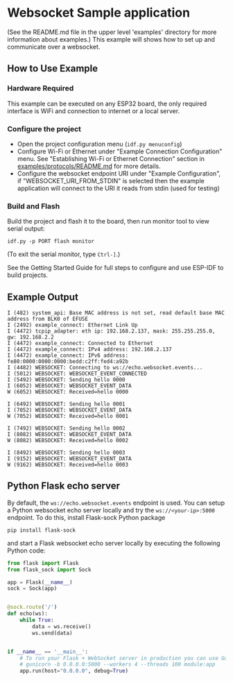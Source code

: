 # Websocket Sample application

(See the README.md file in the upper level 'examples' directory for more information about examples.)
This example will shows how to set up and communicate over a websocket.

## How to Use Example

### Hardware Required

This example can be executed on any ESP32 board, the only required interface is WiFi and connection to internet or a local server.

### Configure the project

* Open the project configuration menu (`idf.py menuconfig`)
* Configure Wi-Fi or Ethernet under "Example Connection Configuration" menu. See "Establishing Wi-Fi or Ethernet Connection" section in [examples/protocols/README.md](../../README.md) for more details.
* Configure the websocket endpoint URI under "Example Configuration", if "WEBSOCKET_URI_FROM_STDIN" is selected then the example application will connect to the URI it reads from stdin (used for testing)

### Build and Flash

Build the project and flash it to the board, then run monitor tool to view serial output:

```
idf.py -p PORT flash monitor
```

(To exit the serial monitor, type ``Ctrl-]``.)

See the Getting Started Guide for full steps to configure and use ESP-IDF to build projects.

## Example Output

```
I (482) system_api: Base MAC address is not set, read default base MAC address from BLK0 of EFUSE
I (2492) example_connect: Ethernet Link Up
I (4472) tcpip_adapter: eth ip: 192.168.2.137, mask: 255.255.255.0, gw: 192.168.2.2
I (4472) example_connect: Connected to Ethernet
I (4472) example_connect: IPv4 address: 192.168.2.137
I (4472) example_connect: IPv6 address: fe80:0000:0000:0000:bedd:c2ff:fed4:a92b
I (4482) WEBSOCKET: Connecting to ws://echo.websocket.events...
I (5012) WEBSOCKET: WEBSOCKET_EVENT_CONNECTED
I (5492) WEBSOCKET: Sending hello 0000
I (6052) WEBSOCKET: WEBSOCKET_EVENT_DATA
W (6052) WEBSOCKET: Received=hello 0000

I (6492) WEBSOCKET: Sending hello 0001
I (7052) WEBSOCKET: WEBSOCKET_EVENT_DATA
W (7052) WEBSOCKET: Received=hello 0001

I (7492) WEBSOCKET: Sending hello 0002
I (8082) WEBSOCKET: WEBSOCKET_EVENT_DATA
W (8082) WEBSOCKET: Received=hello 0002

I (8492) WEBSOCKET: Sending hello 0003
I (9152) WEBSOCKET: WEBSOCKET_EVENT_DATA
W (9162) WEBSOCKET: Received=hello 0003

```


## Python Flask echo server

By default, the `ws://echo.websocket.events` endpoint is used. You can setup a Python websocket echo server locally and try the `ws://<your-ip>:5000` endpoint. To do this, install Flask-sock Python package

```
pip install flask-sock
```

and start a Flask websocket echo server locally by executing the following Python code:

```python
from flask import Flask
from flask_sock import Sock

app = Flask(__name__)
sock = Sock(app)


@sock.route('/')
def echo(ws):
    while True:
        data = ws.receive()
        ws.send(data)


if __name__ == '__main__':
    # To run your Flask + WebSocket server in production you can use Gunicorn:
    # gunicorn -b 0.0.0.0:5000 --workers 4 --threads 100 module:app
    app.run(host="0.0.0.0", debug=True)
```

